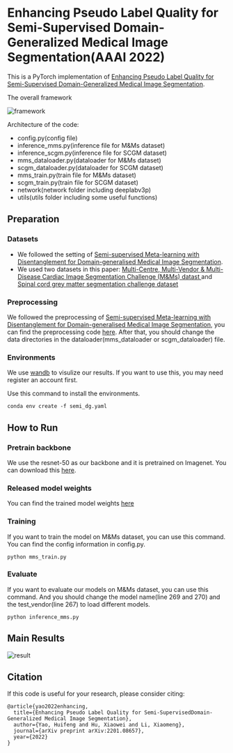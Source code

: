 # Enhancing Pseudo Label Quality for Semi-Supervised Domain-Generalized Medical Image Segmentation(AAAI 2022)
This is a PyTorch implementation of [Enhancing Pseudo Label Quality for Semi-Supervised Domain-Generalized Medical Image Segmentation](https://arxiv.org/abs/2201.08657).

The overall framework 

![framework](https://cdn.jsdelivr.net/gh/nekomiao123/pic/img/image-20220329190457014.png)

Architecture of the code:
- config.py(config file)
- inference_mms.py(inference file for M&Ms dataset)
- inference_scgm.py(inference file for SCGM dataset)
- mms_dataloader.py(dataloader for M&Ms dataset)
- scgm_dataloader.py(dataloader for SCGM dataset)
- mms_train.py(train file for M&Ms dataset)
- scgm_train.py(train file for SCGM dataset)
- network(network folder including deeplabv3p)
- utils(utils folder including some useful functions)

## Preparation
### Datasets

* We followed the setting of [Semi-supervised Meta-learning with Disentanglement for Domain-generalised Medical Image Segmentation](https://arxiv.org/abs/2106.13292).
* We used two datasets in this paper: [Multi-Centre, Multi-Vendor & Multi-Disease Cardiac Image Segmentation Challenge (M&Ms) datast ](https://www.ub.edu/mnms/) and [Spinal cord grey matter segmentation challenge dataset](http://niftyweb.cs.ucl.ac.uk/challenge/index.php)
### Preprocessing

We followed the preprocessing of [Semi-supervised Meta-learning with Disentanglement for Domain-generalised Medical Image Segmentation](https://arxiv.org/abs/2106.13292), you can find the preprocessing code [here](https://github.com/xxxliu95/DGNet).
After that, you should change the data directories in the dataloader(mms_dataloader or scgm_dataloader) file.

### Environments
We use [wandb](https://wandb.ai/site) to visulize our results. If you want to use this, you may need register an account first.

Use this command to install the environments.
```
conda env create -f semi_dg.yaml
```

## How to Run
### Pretrain backbone
We use the resnet-50 as our backbone and it is pretrained on Imagenet. You can download this [here](https://hkustconnect-my.sharepoint.com/:f:/g/personal/hyaoad_connect_ust_hk/EpAdzDSKuCpIoka2Jvz38Z0BYJ-3H3TonkcJsgTW6y8vGA?e=Rny6JB).

### Released model weights 
You can find the trained model weights [here](https://hkustconnect-my.sharepoint.com/:f:/g/personal/hyaoad_connect_ust_hk/Eobfj61LItNDg6XDqp_iI84BNc3W_yLAyBYuiJDYSm2D1w?e=m5VFvg)

### Training
If you want to train the model on M&Ms dataset, you can use this command. You can find the config information in config.py.
```
python mms_train.py
```

### Evaluate
If you want to evaluate our models on M&Ms dataset, you can use this command. And you should change the model name(line 269 and 270) and the test_vendor(line 267) to load different models.
```
python inference_mms.py
```

## Main Results
![result](https://cdn.jsdelivr.net/gh/nekomiao123/pic/img/image-20211214221722454.png)

## Citation
If this code is useful for your research, please consider citing:
```
@article{yao2022enhancing,
  title={Enhancing Pseudo Label Quality for Semi-SupervisedDomain-Generalized Medical Image Segmentation},
  author={Yao, Huifeng and Hu, Xiaowei and Li, Xiaomeng},
  journal={arXiv preprint arXiv:2201.08657},
  year={2022}
}
```